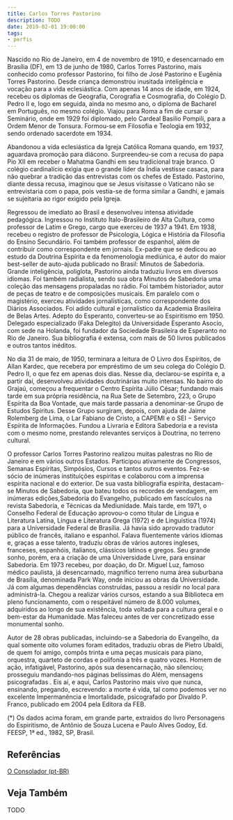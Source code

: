 ```yaml
---
title: Carlos Torres Pastorino
description: TODO
date: 2019-02-01 19:00:00
tags: 
- perfis
---
```



Nascido no Rio de Janeiro, em 4 de novembro de 1910, e desencarnado em Brasília (DF), em 13 de junho de 1980, Carlos Torres Pastorino, mais conhecido como professor Pastorino, foi filho de José Pastorino e Eugênia Torres Pastorino. Desde criança demonstrou inusitada inteligência e vocação para a vida eclesiástica. Com apenas 14 anos de idade, em 1924, recebeu os diplomas de Geografia, Corografia e Cosmografia, do Colégio D. Pedro II e, logo em seguida, ainda no mesmo ano, o diploma de Bacharel em Português, no mesmo colégio. Viajou para Roma a fim de cursar o Seminário, onde em 1929 foi diplomado, pelo Cardeal Basilio Pompili, para a Ordem Menor de Tonsura. Formou-se em Filosofia e Teologia em 1932, sendo ordenado sacerdote em 1934. 

Abandonou a vida eclesiástica da Igreja Católica Romana quando, em 1937, aguardava promoção para diácono. Surpreendeu-se com a recusa do papa Pio XII em receber o Mahatma Gandhi em seu tradicional traje branco. O colégio cardinalício exigia que o grande líder da Índia vestisse casaca, para não quebrar a tradição das entrevistas com os chefes de Estado. Pastorino, diante dessa recusa, imaginou que se Jesus visitasse o Vaticano não se entrevistaria com o papa, pois  vestia-se de forma similar a Gandhi, e jamais se sujeitaria ao rigor exigido pela Igreja.

Regressou de imediato ao Brasil e desenvolveu intensa atividade pedagógica. Ingressou no Instituto Ítalo-Brasileiro de Alta Cultura, como professor de Latim e Grego, cargo que exerceu de 1937 a 1941. Em 1938, recebeu o registro de professor de Psicologia, Lógica e História da Filosofia do Ensino Secundário. Foi também professor de espanhol, além de contribuir como correspondente em jornais. Ex-padre que se dedicou ao estudo da Doutrina Espírita e da fenomenologia mediúnica, é autor do maior best-seller de auto-ajuda publicado no Brasil: Minutos de Sabedoria. Grande inteligência, poliglota, Pastorino ainda traduziu livros em diversos idiomas. Foi também radialista, sendo sua obra Minutos de Sabedoria uma coleção das mensagens propaladas no rádio. Foi também historiador, autor de peças de teatro e de composições musicais. Em paralelo com o magistério, exerceu atividades jornalísticas, como correspondente dos Diários Associados. Foi adido cultural e jornalístico da Academia Brasileira de Belas Artes. Adepto do Esperanto, converteu-se ao Espiritismo em 1950. Delegado especializado (Faka Delegito) da Universidade Esperanto Asocio, com sede na Holanda, foi fundador da Sociedade Brasileira de Esperanto no Rio de Janeiro. Sua bibliografia é extensa, com mais de 50 livros publicados e outros tantos inéditos.

No dia 31 de maio, de 1950, terminara a leitura de O Livro dos Espíritos, de Allan Kardec, que recebera por empréstimo de um seu colega do Colégio D. Pedro II, o que fez em apenas dois dias. Nesse dia, declarou-se espírita e, a partir daí, desenvolveu atividades doutrinárias muito intensas. No bairro do Grajaú, começou a frequentar o Centro Espírita Júlio César; fundando mais tarde em sua própria residência, na Rua Sete de Setembro, 223, o Grupo Espírita da Boa Vontade, que mais tarde passaria a denominar-se Grupo de Estudos Spiritus. Desse Grupo surgiram, depois, com ajuda de Jaime Rolemberg de Lima, o Lar Fabiano de Cristo, a CAPEMI e o SEI − Serviço Espírita de Informações. Fundou a Livraria e Editora Sabedoria e a revista com o mesmo nome, prestando relevantes serviços à Doutrina, no terreno cultural.

O professor Carlos Torres Pastorino realizou muitas palestras no Rio de Janeiro e em vários outros Estados. Participou ativamente de Congressos, Semanas Espíritas, Simpósios, Cursos e tantos outros eventos. Fez-se sócio de inúmeras instituições espíritas e colaborou com a imprensa espírita nacional e do exterior. De sua vasta bibliografia espírita, destacam-se Minutos de Sabedoria, que bateu todos os recordes de vendagem, em inúmeras edições,Sabedoria do Evangelho, publicado em fascículos na revista Sabedoria, e Técnicas da Mediunidade. Mais tarde, em 1971, o Conselho Federal de Educação aprovou-o como titular de Língua e Literatura Latina, Língua e Literatura Grega (1972) e de Linguística (1974) para a Universidade Federal de Brasília. Já havia sido aprovado tradutor público de francês, italiano e espanhol. Falava fluentemente vários idiomas e, graças a esse talento, traduziu obras de vários autores ingleses, franceses, espanhóis, italianos, clássicos latinos e gregos. Seu grande sonho, porém, era a criação de uma Universidade Livre, para ensinar Sabedoria. Em 1973 recebeu, por doação, do Dr. Miguel Luz, famoso médico paulista, já desencarnado, magnífico terreno numa área suburbana de Brasília, denominada Park Way, onde iniciou as obras da Universidade. Já com algumas dependências construídas, passou a residir no local para administrá-la. Chegou a realizar vários cursos, estando a sua Biblioteca em pleno funcionamento, com o respeitável número de 8.000 volumes, adquiridos ao longo de sua existência, toda voltada para a cultura geral e o bem-estar da Humanidade. Mas faleceu antes de ver concretizado esse monumental sonho.

Autor de 28 obras publicadas, incluindo-se a Sabedoria do Evangelho, da qual somente oito volumes foram editados, traduziu obras de Pietro Ubaldi, de quem foi amigo, compôs trinta e uma peças musicais para piano, orquestra, quarteto de cordas e polifonia a três e quatro vozes. Homem de ação, infatigável, Pastorino, após sua desencarnação, não silenciou; prosseguiu mandando-nos páginas belíssimas do Além, mensagens psicografadas . Eis aí, e aqui, Carlos Pastorino mais vivo que nunca, ensinando, pregando, escrevendo: a morte é vida, tal como podemos ver no excelente Impermanência e Imortalidade, psicografado por Divaldo P. Franco, publicado em 2004 pela Editora da FEB.

(*) Os dados acima foram, em grande parte, extraídos do livro Personagens do Espiritismo, de Antônio de Souza Lucena e Paulo Alves Godoy, Ed. FEESP, 1ª ed., 1982, SP, Brasil. 

## Referências
[O Consolador (pt-BR)](http://www.oconsolador.com.br/linkfixo/biografias/carlospastorini.html)

## Veja Também
TODO


